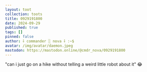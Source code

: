 ```yaml
---
layout: toot
collection: toots
title: 0929191800
date: 2024-09-29
published: true
tags: []
pinned: false
author: ⸸ commander ░ nova ⸸ :~$
avatar: /img/avatar/daemon.jpeg
mastodon: https://mastodon.online/@cmdr_nova/0929191800
---
```


"can i just go on a hike without telling a weird little robot about it" 😂
